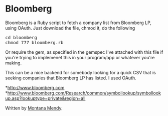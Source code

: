# Bloomberg
Bloomberg is a Ruby script to fetch a company list from Bloomberg LP, using OAuth. Just download the file, chmod it, do the following

<pre>cd bloomberg
chmod 777 bloomberg.rb</pre> 

Or require the gem, as specified in the gemspec I've attached with this file if you're trying to implemenet this in your program/app or whatever you're making.

This can be a nice backend for somebody looking for a quick CSV that is seeking companies that Bloomberg LP has listed. I used OAuth. 

*http://www.bloomberg.com
*http://www.bloomberg.com/Research/common/symbollookup/symbollookup.asp?lookuptype=private&region=all

Written by <a href="http://www.montanamendy.com">Montana Mendy</a>.
